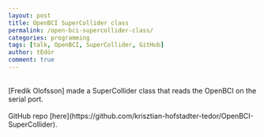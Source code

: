 ```yaml
---
layout: post
title: OpenBCI SuperCollider class
permalink: /open-bci-supercollider-class/
categories: programming
tags: [talk, OpenBCI, SuperCollider, GitHub]
author: tEdör
comment: true
---
```

<br>
[Fredik Olofsson] made a SuperCollider class that reads the OpenBCI on the serial port.
<br><br>
GitHub repo [here](https://github.com/krisztian-hofstadter-tedor/OpenBCI-SuperCollider).
